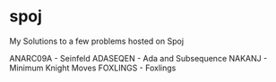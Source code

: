# spoj
My Solutions to a few problems hosted on Spoj 

ANARC09A - Seinfeld 
ADASEQEN - Ada and Subsequence 
NAKANJ - Minimum Knight Moves
FOXLINGS - Foxlings

